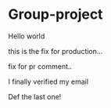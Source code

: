 # Group-project
Hello world

this is the fix for production...

fix for pr comment..

I finally verified my email

Def the last one!